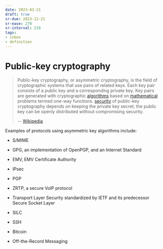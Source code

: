 ```yaml
---
date: 2023-03-21
draft: true
sr-due: 2023-12-21
sr-ease: 270
sr-interval: 218
tags:
- inbox
- definition
---
```


# Public-key cryptography

> Public-key cryptography, or asymmetric cryptography, is the field of
> cryptographic systems that use pairs of related keys. Each key pair consists
> of a public key and a corresponding private key. Key pairs are generated with
> cryptographic [algorithms](./algorithm.md) based on [mathematical](./mathematics.md)
> problems termed one-way functions. [security](./computer%20security.md) of
> public-key cryptography depends on keeping the private key secret; the public
> key can be openly distributed without compromising security.
>
> -- [Wikipedia](https://en.wikipedia.org/wiki/Public-key_cryptography)

Examples of protocols using asymmetric key algorithms include:


- S/MIME
- GPG, an implementation of OpenPGP, and an Internet Standard
- EMV, EMV Certificate Authority
- IPsec
- PGP
- ZRTP, a secure VoIP protocol
- Transport Layer Security standardized by IETF and its predecessor Secure
  Socket Layer

- SILC
- SSH
- Bitcoin
- Off-the-Record Messaging